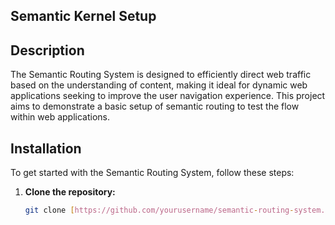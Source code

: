 ## Semantic Kernel Setup

## Description
The Semantic Routing System is designed to efficiently direct web traffic based on the understanding of content, making it ideal for dynamic web applications seeking to improve the user navigation experience. This project aims to demonstrate a basic setup of semantic routing to test the flow within web applications.
## Installation
To get started with the Semantic Routing System, follow these steps:

1. **Clone the repository:**
   ```bash
   git clone [https://github.com/yourusername/semantic-routing-system.git](https://github.com/itsbsy/semantic-routing-setup)
